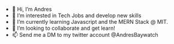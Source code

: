 - 👋 Hi, I’m Andres
- 👀 I’m interested in Tech Jobs and develop new skills
- 🌱 I’m currently learning Javascript and the MERN Stack @ MIT.
- 💞️ I’m looking to collaborate and get learn!
- 📫 Send me a DM to my twitter account @AndresBaywatch

